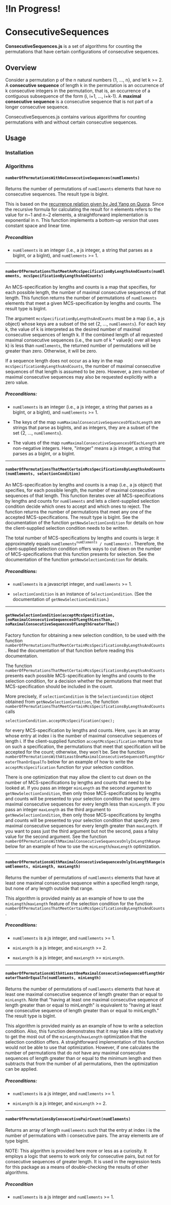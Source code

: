 # !In Progress!
# ConsecutiveSequences
**ConsecutiveSequences.js** is a set of algorithms for counting the permutations that 
have certain configurations of consecutive sequences.

## Overview
Consider a permutation p of the n natural numbers {1, ..., n}, and let k >= 2. A
**consecutive sequence** of length k in the permutation is an occurrence of k consecutive
integers in the permutation, that is, an occurrence of a contiguous subsequence of the
form (i, i+1, ..., i+k-1). A **maximal consecutive sequence** is a consecutive sequence
that is not part of a longer consecutive sequence.
 
ConsecutiveSequences.js contains various algorithms for counting permutations with and 
without certain consecutive sequences.

## Usage

### Installation

### Algorithms

#### `numberOfPermutationsWithNoConsecutiveSequences(numElements)`

Returns the number of permutations of `numElements` elements that have no consecutive sequences.
The result type is bigInt. 

This is based on the 
<a href="https://www.quora.com/What-is-the-probability-that-a-shuffled-music-album-will-have-at-least-two-songs-in-their-original-relative-consecutive-order" target="_blank">recurrence relation given by Jed Yang on Quora</a>. 
Since the recursive formula for calculating the result for n elements refers to the value for 
n&minus;1 and n&minus;2 elements, a straightforward implementation is exponential in n. This 
function implements a bottom-up version that uses constant space and linear time.
    
##### Precondition
 - `numElements` is an integer (i.e., a js integer, a string that parses as a bigInt, or a bigInt), and
`numElements` >= 1.

***

#### `numberOfPermutationsThatMeetAnMcsSpecificationByLengthsAndCounts(numElements, mcsSpecificationByLengthsAndCounts)`

An MCS-specification by lengths and counts is a map that specifies, for each possible length, the
number of maximal consecutive sequences of that length. This function returns the number of
permutations of `numElements` elements that meet a given MCS-specification by lengths and counts.
The result type is bigInt.

The argument `mcsSpecificationByLengthsAndCounts` must be a map (i.e., a js object) whose keys are 
a subset of the set {2, ..., `numElements`}. For each key k, the value of k is interpreted as the 
desired number of maximal consecutive sequences of length k. If the combined length of all requested 
maximal consecutive sequences (i.e., the sum of k * value(k) over all keys k) is less than `numElements`, 
the returned number of permutations will be greater than zero. Otherwise, it will be zero.

If a sequence length does not occur as a key in the map `mcsSpecificationByLengthsAndCounts`, the
number of maximal consecutive sequences of that length is assumed to be zero. However, a zero number of 
maximal consecutive sequences may also be requested explicitly with a zero value.

##### Preconditions:
- `numElements` is an integer (i.e., a js integer, a string that parses as a bigInt, or a bigInt), and
`numElements` >= 1.

- The keys of the map `numMaximalConsecutiveSequencesOfEachLength` are strings that parse as bigInts,
and as integers, they are a subset of the set {2, ..., `numElements`}.

- The values of the map `numMaximalConsecutiveSequencesOfEachLength` are non-negative integers. Here,
"integer" means a js integer, a string that parses as a bigInt, or a bigInt.

***

#### `numberOfPermutationsThatMeetCertainMcsSpecificationsByLengthsAndCounts(numElements, selectionCondition)`

An MCS-specification by lengths and counts is a map (i.e., a js object) that specifies, for each possible length,
the number of maximal consecutive sequences of that length. This function iterates over all MCS-specifications
by lengths and counts for `numElements` and lets a client-supplied selection condition decide which ones to accept
and which ones to reject. The function returns the number of permutations that meet any one of the accepted 
MCS-specifications. The result type is bigInt. See the documentation of the function `getNewSelectionCondition` 
for details on how the client-supplied selection condition needs to be written.

The total number of MCS-specifications by lengths and counts is large: it approximately equals 
`numElements`<sup>`numElements`</sup>` / numElements!`. Therefore, the client-supplied selection
condition offers ways to cut down on the number of MCS-specifications that this function presents for
selection. See the documentation of the function `getNewSelectionCondition` for details.

##### Preconditions:

 - `numElements` is a javascript integer, and `numElements` >= 1.

 - `selectionCondition` is an instance of `SelectionCondition`. (See the documentation of `getNewSelectionCondition`.)

***

#### `getNewSelectionCondition(acceptMcsSpecification, [noMaximalConsecutiveSequencesOfLengthLessThan, noMaximalConsecutiveSequencesOfLengthGreaterThan])`

Factory function for obtaining a new selection condition, to be used with the function
`numberOfPermutationsThatMeetCertainMcsSpecificationsByLengthsAndCounts`. Read the documentation
of that function before reading this documentation.

The function `numberOfPermutationsThatMeetCertainMcsSpecificationsByLengthsAndCounts` presents each possible
MCS-specification by lengths and counts to the selection condition, for a decision whether the permutations
that meet that MCS-specification should be included in the count.

More precisely, if `selectionCondition` is the `SelectionCondition` object obtained from `getNewSelectionCondition`,
the function `numberOfPermutationsThatMeetCertainMcsSpecificationsByLengthsAndCounts` calls

`selectionCondition.acceptMcsSpecification(spec);`

for every MCS-specification by lengths and counts. Here, `spec` is an array whose entry at index i is
the number of maximal consecutive sequences of length i. If the client-supplied function
`acceptMcsSpecification` returns true on such a specification, the permutations that meet that specification
will be accepted for the count; otherwise, they won't be. See the function
`numberOfPermutationsWithAtLeastOneMaximalConsecutiveSequenceOfLengthGreaterThanOrEqualTo` below for an
example of how to write the `acceptMcsSpecification` function for your selection condition.

There is one optimization that may allow the client to cut down on the number of MCS-specifications by
lengths and counts that need to be looked at. If you pass an integer `minLength` as the second argument to
`getNewSelectionCondition`, then only those MCS-specifications by lengths and counts will be presented to
your selection condition that specify zero maximal consecutive sequences for every length less than `minLength`.
If you pass an integer `maxLength` as the third argument to `getNewSelectionCondition`, then only those
MCS-specifications by lengths and counts will be presented to your selection condition that specify zero
maximal consecutive sequences for every length greater than `maxLength`. If you want to pass just the third
argument but not the second, pass a falsy value for the second argument. See the function
`numberOfPermutationsWithMaximalConsecutiveSequencesOnlyInLengthRange` below for an example of how to use
the `minLength`/`maxLength` optimization.

***

#### `numberOfPermutationsWithMaximalConsecutiveSequencesOnlyInLengthRange(numElements, minLength, maxLength)`

Returns the number of permutations of `numElements` elements that have at least one maximal consecutive
sequence within a specified length range, but none of any length outside that range.

This algorithm is provided mainly as an example of how to use the `minLength`/`maxLength` feature of
the selection condition for the function `numberOfPermutationsThatMeetCertainMcsSpecificationsByLengthsAndCounts`.

##### Preconditions:

 - `numElements` is a js integer, and `numElements` >= 1.

 - `minLength` is a js integer, and `minLength` >= 2.
 
 - `maxLength` is a js integer, and `maxLength` >= `minLength`.

***

#### `numberOfPermutationsWithAtLeastOneMaximalConsecutiveSequenceOfLengthGreaterThanOrEqualTo(numElements, minLength)`

Returns the number of permutations of `numElements` elements that have at least one maximal consecutive
sequence of length greater than or equal to `minLength`. Note that "having at least one maximal consecutive
sequence of length greater than or equal to minLength" is equivalent to "having at least one consecutive
sequence of length greater than or equal to minLength." The result type is bigInt.

This algorithm is provided mainly as an example of how to write a selection
condition.  Also, this function demonstrates that it may take a little creativity to 
get the most out of the `minLength`/`maxLength` optimization that the selection condition offers. 
A straightforward implementation of this function would not be able to use that optimization. 
However, if one calculates the number of permutations that do *not* have any maximal consecutive 
sequences of length greater than or equal to the minimum length and then subtracts that from the 
number of all permutations, then the optimization can be applied.

##### Preconditions:

 - `numElements` is a js integer, and `numElements` >= 1.

 - `minLength` is a js integer, and `minLength` >= 2.

***

#### `numberOfPermutationsByConsecutivePairCount(numElements)`

Returns an array of length `numElements` such that the entry at index i is the
number of permutations with i consecutive pairs. The array elements are of type bigInt.

NOTE: This algorithm is provided here more or less as a curiosity. It employs a logic
that seems to work only for consecutive pairs, but not for consecutive sequences of
greater length. It is used in the regression tests for this package as a means of
double-checking the results of other algorithms.

##### Precondition

- `numElements` is a js integer and `numElements` >= 1.
